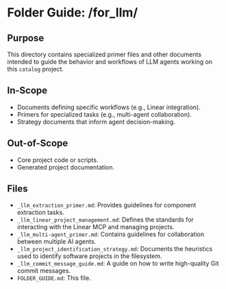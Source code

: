 # Folder Guide: /for_llm/

## Purpose
This directory contains specialized primer files and other documents intended to guide the behavior and workflows of LLM agents working on this `catalog` project.

## In-Scope
- Documents defining specific workflows (e.g., Linear integration).
- Primers for specialized tasks (e.g., multi-agent collaboration).
- Strategy documents that inform agent decision-making.

## Out-of-Scope
- Core project code or scripts.
- Generated project documentation.

## Files
- `_llm_extraction_primer.md`: Provides guidelines for component extraction tasks.
- `_llm_linear_project_management.md`: Defines the standards for interacting with the Linear MCP and managing projects.
- `_llm_multi-agent_primer.md`: Contains guidelines for collaboration between multiple AI agents.
- `_llm_project_identification_strategy.md`: Documents the heuristics used to identify software projects in the filesystem.
- `_llm_commit_message_guide.md`: A guide on how to write high-quality Git commit messages.
- `FOLDER_GUIDE.md`: This file. 